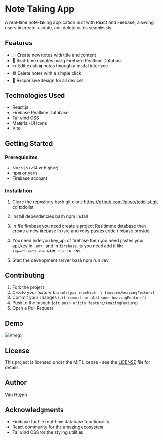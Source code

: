 # Note Taking App

A real-time note-taking application built with React and Firebase, allowing users to create, update, and delete notes seamlessly.

## Features

- ✨ Create new notes with title and content
- 🔄 Real-time updates using Firebase Realtime Database
- ✏️ Edit existing notes through a modal interface
- 🗑️ Delete notes with a simple click
- 📱 Responsive design for all devices

## Technologies Used

- React.js
- Firebase Realtime Database
- Tailwind CSS
- Material-UI Icons
- Vite

## Getting Started

### Prerequisites

- Node.js (v14 or higher)
- npm or yarn
- Firebase account

### Installation

1. Clone the repository
bash
git clone https://github.com/liptwo/todolist.git
cd todolist

2. Install dependencies
bash
npm install

3. In file firebase you need create a project Realtimme database then create a new firebase in /src and copy pastes code firebase provide.
  
4. You need hide you key_api of firebase then you need pastes your api_key in  `.env ` and in `firebase.js` you need add it like `import.meta.env.NAME_KEY_IN_ENV`.

5. Start the development server
bash
npm run dev


## Contributing

1. Fork the project
2. Create your feature branch (`git checkout -b feature/AmazingFeature`)
3. Commit your changes (`git commit -m 'Add some AmazingFeature'`)
4. Push to the branch (`git push origin feature/AmazingFeature`)
5. Open a Pull Request

## Demo

![image](https://github.com/user-attachments/assets/5b027f93-4017-48c4-b996-ba430119140c)

## License

This project is licensed under the MIT License - see the [LICENSE](LICENSE) file for details

## Author

Văn Huỳnh

## Acknowledgments

- Firebase for the real-time database functionality
- React community for the amazing ecosystem
- Tailwind CSS for the styling utilities
